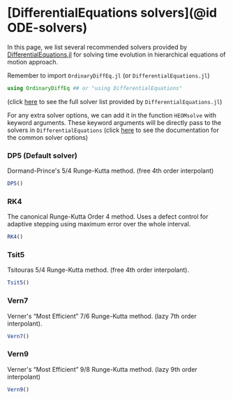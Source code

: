 # [DifferentialEquations solvers](@id ODE-solvers)

In this page, we list several recommended solvers provided by [DifferentialEquations.jl](https://docs.sciml.ai/DiffEqDocs/stable/) for solving time evolution in hierarchical equations of motion approach.  

Remember to import `OrdinaryDiffEq.jl` (or `DifferentialEquations.jl`)

```julia
using OrdinaryDiffEq ## or "using DifferentialEquations" 
```

(click [here](https://docs.sciml.ai/DiffEqDocs/stable/solvers/ode_solve/) to see the full solver list provided by `DifferentialEquations.jl`)

For any extra solver options, we can add it in the function `HEOMsolve` with keyword arguments. These keyword arguments will be directly pass to the solvers in `DifferentialEquations`
(click [here](https://docs.sciml.ai/DiffEqDocs/stable/basics/common_solver_opts/) to see the documentation for the common solver options)

### DP5 (Default solver)
Dormand-Prince's 5/4 Runge-Kutta method. (free 4th order interpolant)

```julia
DP5()
```

### RK4
The canonical Runge-Kutta Order 4 method. Uses a defect control for adaptive stepping using maximum error over the whole interval.

```julia
RK4()
```

### Tsit5
Tsitouras 5/4 Runge-Kutta method. (free 4th order interpolant).

```julia
Tsit5()
```

### Vern7
Verner's “Most Efficient” 7/6 Runge-Kutta method. (lazy 7th order interpolant).

```julia
Vern7()
```

### Vern9
Verner's “Most Efficient” 9/8 Runge-Kutta method. (lazy 9th order interpolant)

```julia
Vern9()
```
